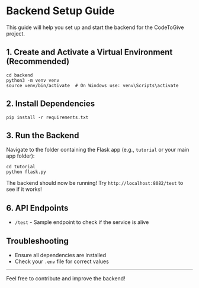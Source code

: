 # Backend Setup Guide

This guide will help you set up and start the backend for the CodeToGive project.

## 1. Create and Activate a Virtual Environment (Recommended)
```
cd backend
python3 -m venv venv
source venv/bin/activate  # On Windows use: venv\Scripts\activate
```

## 2. Install Dependencies
```
pip install -r requirements.txt
```

## 3. Run the Backend
Navigate to the folder containing the Flask app (e.g., `tutorial` or your main app folder):
```
cd tutorial
python flask.py
```
The backend should now be running!
Try `http://localhost:8082/test` to see if it works!

## 6. API Endpoints
- `/test` - Sample endpoint to check if the service is alive

## Troubleshooting
- Ensure all dependencies are installed
- Check your `.env` file for correct values

---

Feel free to contribute and improve the backend!
